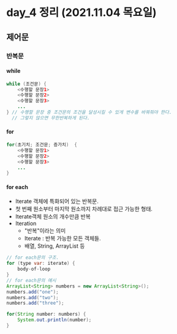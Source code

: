 # day_4 정리 (2021.11.04 목요일)
## 제어문
### 반복문
#### while
~~~java
while (조건문) {
    <수행할 문장1>
    <수행할 문장2>
    <수행할 문장3>
    ...
} // 수행할 문장 중 조건문의 조건을 달성시킬 수 있게 변수를 바꿔줘야 한다.
  // 그렇지 않으면 무한반복하게 된다.
~~~
#### for
~~~java
for(초기치; 조건문; 증가치)  {
    <수행할 문장1>
    <수행할 문장2>
    <수행할 문장3>
    ...
}
~~~
#### for each
- Iterate 객체에 특화되어 있는 반복문.
- 첫 번째 원소부터 마지막 원소까지 차례대로 접근 가능한 형태.
- Iterate객체 원소의 개수만큼 반복
- Iteration
  - "반복"이라는 의미
  - Iterate : 반복 가능한 모든 객체들.
  - 배열, String, ArrayList 등
~~~java
// for each문의 구조.
for (type var: iterate) {
    body-of-loop
}
// for each문의 예시
ArrayList<String> numbers = new ArrayList<String>();
numbers.add("one");
numbers.add("two");
numbers.add("three");

for(String number: numbers) {
    System.out.println(number);
}
~~~